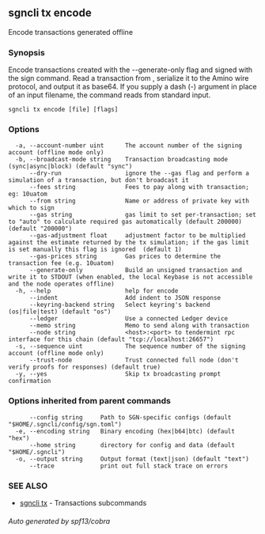 ## sgncli tx encode

Encode transactions generated offline

### Synopsis

Encode transactions created with the --generate-only flag and signed with the sign command.
Read a transaction from <file>, serialize it to the Amino wire protocol, and output it as base64.
If you supply a dash (-) argument in place of an input filename, the command reads from standard input.

```
sgncli tx encode [file] [flags]
```

### Options

```
  -a, --account-number uint      The account number of the signing account (offline mode only)
  -b, --broadcast-mode string    Transaction broadcasting mode (sync|async|block) (default "sync")
      --dry-run                  ignore the --gas flag and perform a simulation of a transaction, but don't broadcast it
      --fees string              Fees to pay along with transaction; eg: 10uatom
      --from string              Name or address of private key with which to sign
      --gas string               gas limit to set per-transaction; set to "auto" to calculate required gas automatically (default 200000) (default "200000")
      --gas-adjustment float     adjustment factor to be multiplied against the estimate returned by the tx simulation; if the gas limit is set manually this flag is ignored  (default 1)
      --gas-prices string        Gas prices to determine the transaction fee (e.g. 10uatom)
      --generate-only            Build an unsigned transaction and write it to STDOUT (when enabled, the local Keybase is not accessible and the node operates offline)
  -h, --help                     help for encode
      --indent                   Add indent to JSON response
      --keyring-backend string   Select keyring's backend (os|file|test) (default "os")
      --ledger                   Use a connected Ledger device
      --memo string              Memo to send along with transaction
      --node string              <host>:<port> to tendermint rpc interface for this chain (default "tcp://localhost:26657")
  -s, --sequence uint            The sequence number of the signing account (offline mode only)
      --trust-node               Trust connected full node (don't verify proofs for responses) (default true)
  -y, --yes                      Skip tx broadcasting prompt confirmation
```

### Options inherited from parent commands

```
      --config string     Path to SGN-specific configs (default "$HOME/.sgncli/config/sgn.toml")
  -e, --encoding string   Binary encoding (hex|b64|btc) (default "hex")
      --home string       directory for config and data (default "$HOME/.sgncli")
  -o, --output string     Output format (text|json) (default "text")
      --trace             print out full stack trace on errors
```

### SEE ALSO

* [sgncli tx](sgncli_tx.md)	 - Transactions subcommands

###### Auto generated by spf13/cobra
